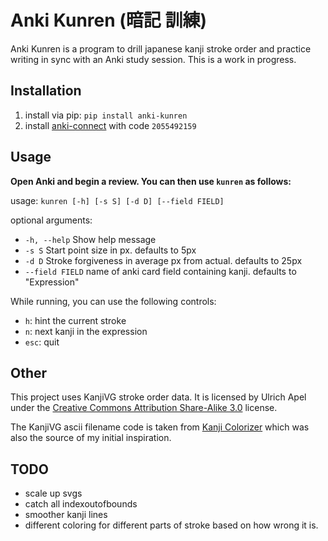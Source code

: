# Anki Kunren (暗記 訓練)
Anki Kunren is a program to drill japanese kanji stroke order and practice writing in sync with an Anki study session.
This is a work in progress.

## Installation
1. install via pip: `pip install anki-kunren`
2. install [anki-connect](https://ankiweb.net/shared/info/2055492159) with code `2055492159`


## Usage
**Open Anki and begin a review. You can then use `kunren` as follows:**

usage: `kunren [-h] [-s S] [-d D] [--field FIELD]`

optional arguments:
+ `-h, --help` Show help message
+ `-s S` Start point size in px. defaults to 5px
+ `-d D` Stroke forgiveness in average px from actual. defaults to 25px
+ `--field FIELD` name of anki card field containing kanji. defaults to "Expression"

While running, you can use the following controls:
+ `h`: hint the current stroke
+ `n`: next kanji in the expression
+ `esc`: quit

## Other
This project uses KanjiVG stroke order data.
It is licensed by Ulrich Apel under the [Creative Commons Attribution Share-Alike 3.0](https://creativecommons.org/licenses/by-sa/3.0/) license.

The KanjiVG ascii filename code is taken from [Kanji Colorizer](https://github.com/cayennes/kanji-colorize) which was also the source of my initial inspiration.

## TODO
+ scale up svgs
+ catch all indexoutofbounds
+ smoother kanji lines
+ different coloring for different parts of stroke based on how wrong it is.
